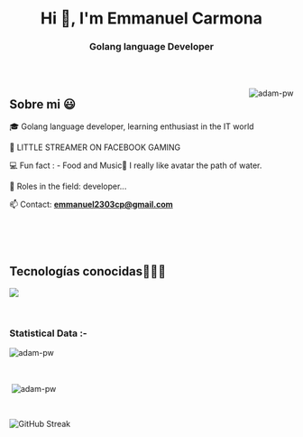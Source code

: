 <h1 align="center">Hi 👋, I'm Emmanuel Carmona</h1>
<h3 align="center">Golang language Developer</h3>

<br>


<br>

<p><img align="right" src="https://github.com/Adam-pw/Adam-pw/blob/main/animation_500_kxa883sd.gif" alt="adam-pw" /></p>

<h2>Sobre mi 😃</h2>
<!--Intro start-->

<p align="left">
🎓 Golang language developer, learning enthusiast in the IT world

🎥 LITTLE STREAMER ON FACEBOOK GAMING

💻 Fun fact : - Food and Music🎵 I really like avatar the path of water.

📝 Roles in the field: developer...

📫 Contact: **emmanuel2303cp@gmail.com**


<br>


</p>

<br>

<h2 >Tecnologías conocidas👨🏻‍💻</h2>
<!--tech stack icons-->
<p align="left">
  <a href="https://skillicons.dev">
    <img src="https://skillicons.dev/icons?i=docker,kubernetes,googlecloud,vscode,golang,postgres,sqlite,linux,postman,mongodb,mysql,git,github" />
  </a>
</p>
<br>

<h3>Statistical Data :-</h3>
<p><img align="center"
    src="https://github-readme-stats.vercel.app/api?username=yosoyrev"
    alt="adam-pw" 
    bg_color=#808080/></p>

<br>

<p>&nbsp;<img align="center" src="https://github-readme-stats.anuraghazra1.vercel.app/api/top-langs/?username=yosoyrev&theme=dark&hide_border=false&no-bg=true&no-frame=true&langs_count=10""
    alt="adam-pw" /></p>

<br>

<p><img align="center" src="https://streak-stats.demolab.com?user=YoSoyRev&theme=dark&hide_border=true&locale=es" alt="GitHub Streak" /></p>
      


